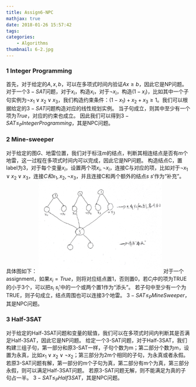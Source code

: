 ```yaml
---
title: Assign6-NPC
mathjax: true
date: 2018-01-26 15:57:42
tags:
categories:
	- Algorithms
thumbnail: 6-2.jpg
---
```


### 1 Integer Programming

首先，对于给定的$A,x,b$，可以在多项式时间内验证$Ax\geq b$，因此它是NP问题。
对于一个$3-SAT$问题，对于$x_i$，构造$x_i$，对于$\neg x_i$，构造$(1-x_i)$，比如其中一个子句实例为$\neg x_1 \vee x_2 \vee x_3$，我们构造约束条件：$(1-x_1)+x_2+x_3 \geq 1$。我们可以根据给定的$3-SAT$问题构造对应的线性规划实例。
当子句成立，则其中至少有一个项为$True$，对应的约束也成立。
 因此我们可以得到$3-SAT \leq_P IntegerProgramming$，其是NPC问题。

### 2 Mine-sweeper

对于给定的图$G$、地雷位置，我们对于标注$m$的结点，判断其相连结点是否有$m$个地雷，这一过程在多项式时间内可以完成，因此它是NP问题。
构造结点C，置label为3，对于每个变量$x_i$，设置两个项$x_i,\neg x_i$，连接C与对应的项，比如对于$\neg x_1 \vee x_2 \vee x_3$，连接$C和x_1,x_2,\neg x_3$，并且连接C和两个额外的结点$s\ s'$作为“补充”。
具体图如下：
<img src="../asset/Assign6-NPC/20190114111714.png" style="zoom: 33%;" />
对于一个assignment，如果$x_i=True$，则将对应结点置1，否则置0，若$C_i$中的项为TRUE的小于3个，可以把$s_i\ s_i'$中的一个或两个置1作为“添头”。
若子句中至少有一个为TRUE，则子句成立，结点周围也可以连接3个地雷。
 $3-SAT \leq_P MineSweeper$，其是NPC问题。

### 3 Half-3SAT

对于给定的Half-3SAT问题和变量的赋值，我们可以在多项式时间内判断其是否满足Half-3SAT，因此它是NP问题。
给定一个3-SAT问题，对于Half-3SAT，我们构建三组子句，第一部分和原3-SAT一样，子句个数为m；第二部分个数为m，设置为永真，比如$x_1 \vee x_2 \vee \neg x_2$；第三部分为2m个相同的子句，为永真或者永假。
若原3-SAT问题有解，第一部分的m个子句为真，第二部分有m个为真，第三部分永假，则可以满足Half-3SAT问题。
若原3-SAT问题无解，则不能满足为真的子句占一半。
$3-SAT \leq_P Half3SAT$，其是NPC问题。

